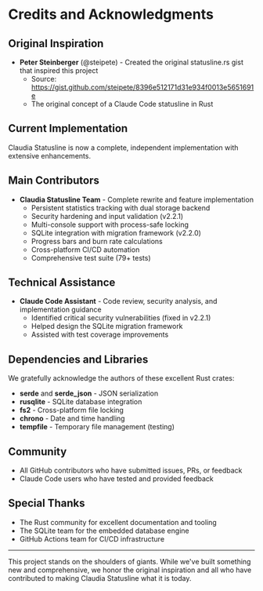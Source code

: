 # Credits and Acknowledgments

## Original Inspiration
- **Peter Steinberger** (@steipete) - Created the original statusline.rs gist that inspired this project
  - Source: https://gist.github.com/steipete/8396e512171d31e934f0013e5651691e
  - The original concept of a Claude Code statusline in Rust

## Current Implementation
Claudia Statusline is now a complete, independent implementation with extensive enhancements.

## Main Contributors
- **Claudia Statusline Team** - Complete rewrite and feature implementation
  - Persistent statistics tracking with dual storage backend
  - Security hardening and input validation (v2.2.1)
  - Multi-console support with process-safe locking
  - SQLite integration with migration framework (v2.2.0)
  - Progress bars and burn rate calculations
  - Cross-platform CI/CD automation
  - Comprehensive test suite (79+ tests)

## Technical Assistance
- **Claude Code Assistant** - Code review, security analysis, and implementation guidance
  - Identified critical security vulnerabilities (fixed in v2.2.1)
  - Helped design the SQLite migration framework
  - Assisted with test coverage improvements

## Dependencies and Libraries
We gratefully acknowledge the authors of these excellent Rust crates:
- **serde** and **serde_json** - JSON serialization
- **rusqlite** - SQLite database integration
- **fs2** - Cross-platform file locking
- **chrono** - Date and time handling
- **tempfile** - Temporary file management (testing)

## Community
- All GitHub contributors who have submitted issues, PRs, or feedback
- Claude Code users who have tested and provided feedback

## Special Thanks
- The Rust community for excellent documentation and tooling
- The SQLite team for the embedded database engine
- GitHub Actions team for CI/CD infrastructure

---

This project stands on the shoulders of giants. While we've built something new and comprehensive, we honor the original inspiration and all who have contributed to making Claudia Statusline what it is today.
